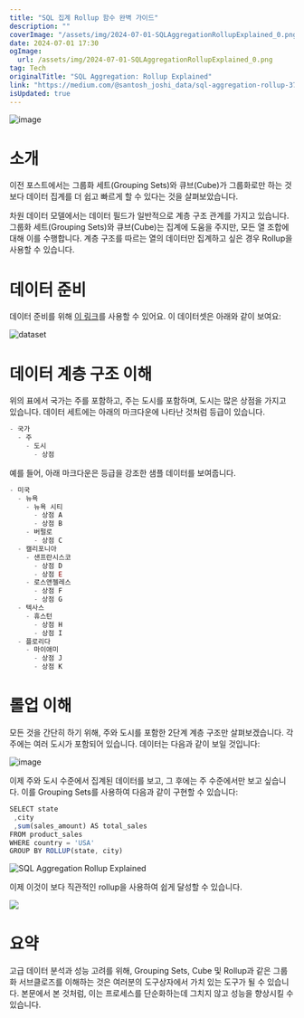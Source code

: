 ```yaml
---
title: "SQL 집계 Rollup 함수 완벽 가이드"
description: ""
coverImage: "/assets/img/2024-07-01-SQLAggregationRollupExplained_0.png"
date: 2024-07-01 17:30
ogImage: 
  url: /assets/img/2024-07-01-SQLAggregationRollupExplained_0.png
tag: Tech
originalTitle: "SQL Aggregation: Rollup Explained"
link: "https://medium.com/@santosh_joshi_data/sql-aggregation-rollup-374e3d939d04"
isUpdated: true
---
```






![image](/assets/img/2024-07-01-SQLAggregationRollupExplained_0.png)

# 소개

이전 포스트에서는 그룹화 세트(Grouping Sets)와 큐브(Cube)가 그룹화로만 하는 것보다 데이터 집계를 더 쉽고 빠르게 할 수 있다는 것을 살펴보았습니다.

차원 데이터 모델에서는 데이터 필드가 일반적으로 계층 구조 관계를 가지고 있습니다. 그룹화 세트(Grouping Sets)와 큐브(Cube)는 집계에 도움을 주지만, 모든 열 조합에 대해 이를 수행합니다. 계층 구조를 따르는 열의 데이터만 집계하고 싶은 경우 Rollup을 사용할 수 있습니다.

<div class="content-ad"></div>

# 데이터 준비

데이터 준비를 위해 [이 링크](link_here)를 사용할 수 있어요. 이 데이터셋은 아래와 같이 보여요:

![dataset](/assets/img/2024-07-01-SQLAggregationRollupExplained_1.png)

# 데이터 계층 구조 이해

<div class="content-ad"></div>

위의 표에서 국가는 주를 포함하고, 주는 도시를 포함하며, 도시는 많은 상점을 가지고 있습니다. 데이터 세트에는 아래의 마크다운에 나타난 것처럼 등급이 있습니다.

```js
- 국가
  - 주
    - 도시
      - 상점
```

예를 들어, 아래 마크다운은 등급을 강조한 샘플 데이터를 보여줍니다.

```js
- 미국
  - 뉴욕
    - 뉴욕 시티
      - 상점 A
      - 상점 B
    - 버펄로
      - 상점 C
  - 캘리포니아
    - 샌프란시스코
      - 상점 D
      - 상점 E
    - 로스앤젤레스
      - 상점 F
      - 상점 G
  - 텍사스
    - 휴스턴
      - 상점 H
      - 상점 I
  - 플로리다
    - 마이애미
      - 상점 J
      - 상점 K
```

<div class="content-ad"></div>

# 롤업 이해

모든 것을 간단히 하기 위해, 주와 도시를 포함한 2단계 계층 구조만 살펴보겠습니다. 각 주에는 여러 도시가 포함되어 있습니다. 데이터는 다음과 같이 보일 것입니다:

![image](/assets/img/2024-07-01-SQLAggregationRollupExplained_2.png)

이제 주와 도시 수준에서 집계된 데이터를 보고, 그 후에는 주 수준에서만 보고 싶습니다. 이를 Grouping Sets를 사용하여 다음과 같이 구현할 수 있습니다:

<div class="content-ad"></div>

```js
SELECT state
 ,city
 ,sum(sales_amount) AS total_sales
FROM product_sales
WHERE country = 'USA'
GROUP BY ROLLUP(state, city)
```

![SQL Aggregation Rollup Explained](/assets/img/2024-07-01-SQLAggregationRollupExplained_3.png)

이제 이것이 보다 직관적인 rollup을 사용하여 쉽게 달성할 수 있습니다.


<div class="content-ad"></div>

<img src="/assets/img/2024-07-01-SQLAggregationRollupExplained_4.png" />

# 요약

고급 데이터 분석과 성능 고려를 위해, Grouping Sets, Cube 및 Rollup과 같은 그룹화 서브클로즈를 이해하는 것은 여러분의 도구상자에서 가치 있는 도구가 될 수 있습니다. 본문에서 본 것처럼, 이는 프로세스를 단순화하는데 그치지 않고 성능을 향상시킬 수 있습니다.